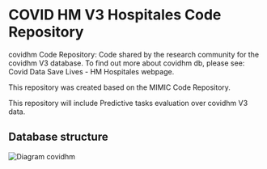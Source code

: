# COVID HM V3 Hospitales Code Repository
covidhm Code Repository: Code shared by the research community for the covidhm V3 database. To find out more about covidhm db, please see: Covid Data Save Lives - HM Hospitales webpage.

This repository was created based on the MIMIC Code Repository.

This repository will include Predictive tasks evaluation over covidhm V3 data.

## Database structure
![Diagram covidhm](https://github.com/jefevi/CovidDataPrediction/blob/main/img/covidhm_dsl_v3_diagram.png)
